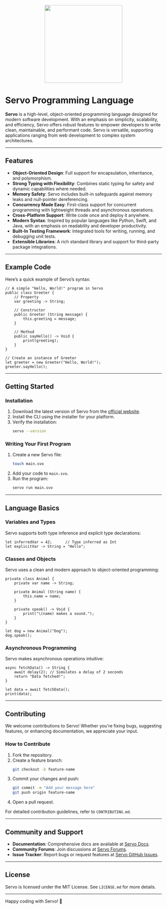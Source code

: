 <img src="https://raw.githubusercontent.com/SuperScary/Servo/refs/heads/main/logos/servo-retro.png" width="250" style="display: block; margin: 0 auto"/>

# Servo Programming Language

**Servo** is a high-level, object-oriented programming language designed for modern software development. With an emphasis on simplicity, scalability, and efficiency, Servo offers robust features to empower developers to write clean, maintainable, and performant code. Servo is versatile, supporting applications ranging from web development to complex system architectures.

---

## Features

- **Object-Oriented Design**: Full support for encapsulation, inheritance, and polymorphism.
- **Strong Typing with Flexibility**: Combines static typing for safety and dynamic capabilities where needed.
- **Memory Safety**: Servo includes built-in safeguards against memory leaks and null-pointer dereferencing.
- **Concurrency Made Easy**: First-class support for concurrent programming with lightweight threads and asynchronous operations.
- **Cross-Platform Support**: Write code once and deploy it anywhere.
- **Modern Syntax**: Inspired by popular languages like Python, Swift, and Java, with an emphasis on readability and developer productivity.
- **Built-In Testing Framework**: Integrated tools for writing, running, and debugging unit tests.
- **Extensible Libraries**: A rich standard library and support for third-party package integrations.

---

## Example Code

Here’s a quick example of Servo’s syntax:

```servo
// A simple "Hello, World!" program in Servo
public class Greeter {
    // Property
    var greeting -> String;

    // Constructor
    public Greeter (String message) {
        this.greeting = message;
    }

    // Method
    public sayHello() -> Void {
        print(greeting);
    }
}

// Create an instance of Greeter
let greeter = new Greeter("Hello, World!");
greeter.sayHello();
```

---

## Getting Started

### Installation

1. Download the latest version of Servo from the [official website](https://example.com/servo).
2. Install the CLI using the installer for your platform.
3. Verify the installation:
   ```bash
   servo --version
   ```

### Writing Your First Program

1. Create a new Servo file:
   ```bash
   touch main.svo
   ```
2. Add your code to `main.svo`.
3. Run the program:
   ```bash
   servo run main.svo
   ```

---

## Language Basics

### Variables and Types

Servo supports both type inference and explicit type declarations:

```servo
let inferredVar = 42;      // Type inferred as Int
let explicitVar -> String = "Hello";
```

### Classes and Objects

Servo uses a clean and modern approach to object-oriented programming:

```servo
private class Animal {
    private var name -> String;

    private Animal (String name) {
        this.name = name;
    }

    private speak() -> Void {
        print("\(name) makes a sound.");
    }
}

let dog = new Animal("Dog");
dog.speak();
```

### Asynchronous Programming

Servo makes asynchronous operations intuitive:

```servo
async fetchData() -> String {
    await delay(2); // Simulates a delay of 2 seconds
    return "Data fetched!";
}

let data = await fetchData();
print(data);
```

---

## Contributing

We welcome contributions to Servo! Whether you're fixing bugs, suggesting features, or enhancing documentation, we appreciate your input.

### How to Contribute

1. Fork the repository.
2. Create a feature branch:
   ```bash
   git checkout -b feature-name
   ```
3. Commit your changes and push:
   ```bash
   git commit -m "Add your message here"
   git push origin feature-name
   ```
4. Open a pull request.

For detailed contribution guidelines, refer to `CONTRIBUTING.md`.

---

## Community and Support

- **Documentation**: Comprehensive docs are available at [Servo Docs](https://docs.example.com).
- **Community Forums**: Join discussions at [Servo Forums](https://forum.example.com).
- **Issue Tracker**: Report bugs or request features at [Servo GitHub Issues](https://github.com/servo/issues).

---

## License

Servo is licensed under the MIT License. See `LICENSE.md` for more details.

---

Happy coding with Servo! 🚀